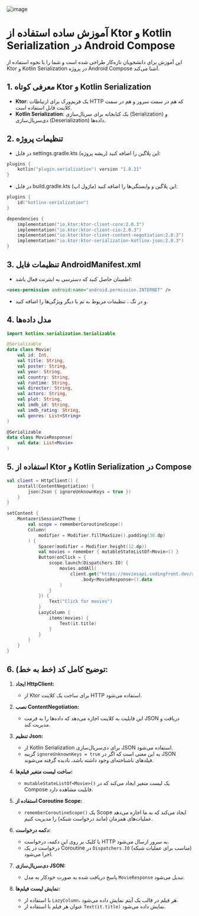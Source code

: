 ![image](https://github.com/user-attachments/assets/16c61797-3973-47bc-9a87-26d6df25ac77)


# آموزش ساده استفاده از Ktor و Kotlin Serialization در Android Compose

این آموزش برای دانشجویان تازه‌کار طراحی شده است و شما را با نحوه استفاده از Ktor و Kotlin Serialization در پروژه Android Compose آشنا می‌کند.

## 1. معرفی کوتاه Ktor و Kotlin Serialization

* **Ktor**: یک فریم‌ورک برای ارتباطات HTTP که هم در سمت سرور و هم در سمت کلاینت قابل استفاده است.
* **Kotlin Serialization**: یک کتابخانه برای سریال‌سازی (Serialization) و دی‌سریال‌سازی (Deserialization) داده‌ها.

## 2. تنظیمات پروژه

* در فایل settings.gradle.kts (ریشه پروژه) این پلاگین را اضافه کنید:

```kotlin
plugins {
    kotlin("plugin.serialization") version "1.8.21"
}
```

* در فایل build.gradle.kts (ماژول اپ) این پلاگین و وابستگی‌ها را اضافه کنید:

```kotlin
plugins {
    id("kotlinx-serialization")
}

dependencies {
    implementation("io.ktor:ktor-client-core:2.0.3")
    implementation("io.ktor:ktor-client-cio:2.0.3")
    implementation("io.ktor:ktor-client-content-negotiation:2.0.3")
    implementation("io.ktor:ktor-serialization-kotlinx-json:2.0.3")
}
```

## 3. تنظیمات فایل AndroidManifest.xml

* اطمینان حاصل کنید که دسترسی به اینترنت فعال باشد:

```xml
<uses-permission android:name="android.permission.INTERNET" />
```

* و در تگ <application>، تنظیمات مربوط به تم یا دیگر ویژگی‌ها را اضافه کنید.

## 4. مدل داده‌ها

```kotlin
import kotlinx.serialization.Serializable

@Serializable
data class Movie(
    val id: Int,
    val title: String,
    val poster: String,
    val year: String,
    val country: String,
    val runtime: String,
    val director: String,
    val actors: String,
    val plot: String,
    val imdb_id: String,
    val imdb_rating: String,
    val genres: List<String>
)

@Serializable
data class MovieResponse(
    val data: List<Movie>
)
```

## 5. استفاده از Ktor و Kotlin Serialization در Compose

```kotlin
val client = HttpClient() {
    install(ContentNegotiation) {
        json(Json { ignoreUnknownKeys = true })
    }
}

setContent {
    MontazeriSession2Theme {
        val scope = rememberCoroutineScope()
        Column(
            modifier = Modifier.fillMaxSize().padding(30.dp)
        ) {
            Spacer(modifier = Modifier.height(12.dp))
            val movies = remember { mutableStateListOf<Movie>() }
            Button(onClick = {
                scope.launch(Dispatchers.IO) {
                    movies.addAll(
                        client.get("https://moviesapi.codingfront.dev/api/v1/movies")
                            .body<MovieResponse>().data
                    )
                }
            }) {
                Text("Click for movies")
            }
            LazyColumn {
                items(movies) {
                    Text(it.title)
                }
            }
        }
    }
}
```

## 6. توضیح کامل کد (خط به خط):

1. **ایجاد HttpClient:**

   * از Ktor برای ساخت یک کلاینت HTTP استفاده می‌شود.

2. **نصب ContentNegotiation:**

   * این قابلیت به کلاینت اجازه می‌دهد که داده‌ها را به فرمت JSON دریافت و مدیریت کند.

3. **تنظیم Json:**

   * از Kotlin Serialization برای دی‌سریال‌سازی JSON استفاده می‌شود.
   * گزینه `ignoreUnknownKeys = true` به این معنی است که اگر در JSON فیلدهای ناشناخته‌ای وجود داشته باشد، نادیده گرفته می‌شوند.

4. **ساخت لیست متغیر فیلم‌ها:**

   * `mutableStateListOf<Movie>()` یک لیست متغیر ایجاد می‌کند که در Compose قابلیت مشاهده دارد.

5. **استفاده از Coroutine Scope:**

   * `rememberCoroutineScope()` یک Scope ایجاد می‌کند که به ما اجازه می‌دهد عملیات‌های همزمان (مانند درخواست شبکه) را مدیریت کنیم.

6. **دکمه درخواست:**

   * با کلیک بر روی این دکمه، درخواست HTTP به سرور ارسال می‌شود.
   * درخواست در یک Coroutine در `Dispatchers.IO` (مناسب برای عملیات شبکه) اجرا می‌شود.

7. **دی‌سریال‌سازی JSON:**

   * پاسخ دریافت شده به صورت خودکار به مدل `MovieResponse` تبدیل می‌شود.

8. **نمایش لیست فیلم‌ها:**

   * با استفاده از `LazyColumn`، هر فیلم در قالب یک آیتم نمایش داده می‌شود.
   * عنوان هر فیلم با استفاده از `Text(it.title)` نمایش داده می‌شود.
